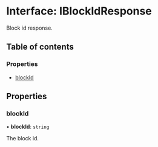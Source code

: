 # Interface: IBlockIdResponse

Block id response.

## Table of contents

### Properties

- [blockId](IBlockIdResponse.md#blockid)

## Properties

### blockId

• **blockId**: `string`

The block id.
